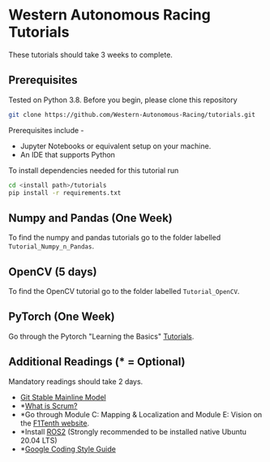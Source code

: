 # Western Autonomous Racing Tutorials

These tutorials should take 3 weeks to complete.

## Prerequisites

Tested on Python 3.8. Before you begin, please clone this repository

```bash
git clone https://github.com/Western-Autonomous-Racing/tutorials.git
 ```

Prerequisites include -
- Jupyter Notebooks or equivalent setup on your machine.
- An IDE that supports Python

To install dependencies needed for this tutorial run

```bash
cd <install path>/tutorials
pip install -r requirements.txt 
```

## Numpy and Pandas (One Week)

To find the numpy and pandas tutorials go to the folder labelled `Tutorial_Numpy_n_Pandas`. 

## OpenCV (5 days)

To find the OpenCV tutorial go to the folder labelled `Tutorial_OpenCV`. 

## PyTorch (One Week)

Go through the Pytorch "Learning the Basics" [Tutorials](https://pytorch.org/tutorials/beginner/basics/intro.html).


## Additional Readings (* = Optional)

Mandatory readings should take 2 days.

- [Git Stable Mainline Model](https://gitversion.net/docs/reference/modes/mainline)
- *[What is Scrum?](https://www.atlassian.com/agile/scrum)
- *Go through Module C: Mapping & Localization and Module E: Vision on the [F1Tenth website](https://f1tenth.org/learn.html).
- *Install [ROS2](https://docs.ros.org/en/foxy/index.html) (Strongly recommended to be installed native Ubuntu 20.04 LTS) 
- *[Google Coding Style Guide](https://google.github.io/styleguide/)
